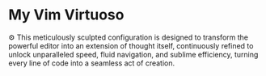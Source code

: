 # My Vim Virtuoso
⚙️ This meticulously sculpted configuration is designed to transform the powerful editor into an extension of thought itself, continuously refined to unlock unparalleled speed, fluid navigation, and sublime efficiency, turning every line of code into a seamless act of creation.
